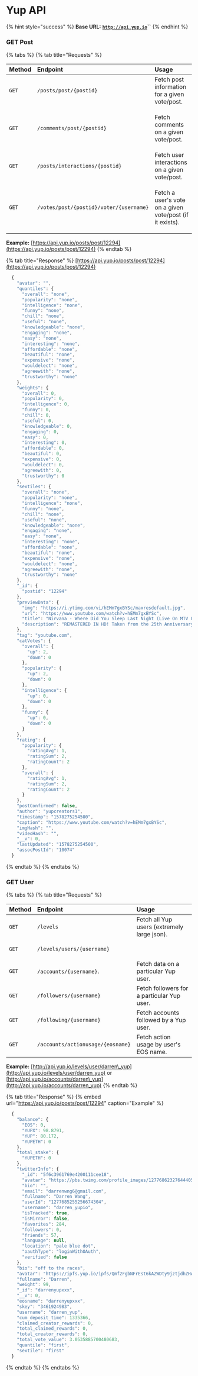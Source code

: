 # Yup API

{% hint style="success" %}
**Base URL:** [**`http://api.yup.io`**](http://api.yup.io/)**\`\`**
{% endhint %}

### GET Post 

{% tabs %}
{% tab title="Requests" %}
<table>
  <thead>
    <tr>
      <th style="text-align:left">Method</th>
      <th style="text-align:left">Endpoint</th>
      <th style="text-align:left">Usage</th>
    </tr>
  </thead>
  <tbody>
    <tr>
      <td style="text-align:left"><code>GET</code>
      </td>
      <td style="text-align:left"><code>/posts/post/{postid}</code>
      </td>
      <td style="text-align:left">Fetch post information for a given vote/post.</td>
    </tr>
    <tr>
      <td style="text-align:left"><code>GET</code>
      </td>
      <td style="text-align:left"><code>/comments/post/{postid}</code>
      </td>
      <td style="text-align:left">
        <p>Fetch comments on a given vote/post.</p>
        <p></p>
      </td>
    </tr>
    <tr>
      <td style="text-align:left"><code>GET</code>
      </td>
      <td style="text-align:left"><code>/posts/interactions/{postid}</code>
      </td>
      <td style="text-align:left">Fetch user interactions on a given vote/post.</td>
    </tr>
    <tr>
      <td style="text-align:left"><code>GET</code>
      </td>
      <td style="text-align:left"><code>/votes/post/{postid}/voter/{username}</code>
      </td>
      <td style="text-align:left">
        <p></p>
        <p>Fetch a user&apos;s vote on a given vote/post (if it exists).</p>
      </td>
    </tr>
  </tbody>
</table>

**Example:** [https://api.yup.io/posts/post/12294](https://api.yup.io/posts/post/12294)
{% endtab %}

{% tab title="Response" %}
[https://api.yup.io/posts/post/12294](https://api.yup.io/posts/post/12294)

```javascript
  {
    "avatar": "",
    "quantiles": {
      "overall": "none",
      "popularity": "none",
      "intelligence": "none",
      "funny": "none",
      "chill": "none",
      "useful": "none",
      "knowledgeable": "none",
      "engaging": "none",
      "easy": "none",
      "interesting": "none",
      "affordable": "none",
      "beautiful": "none",
      "expensive": "none",
      "wouldelect": "none",
      "agreewith": "none",
      "trustworthy": "none"
    },
    "weights": {
      "overall": 0,
      "popularity": 0,
      "intelligence": 0,
      "funny": 0,
      "chill": 0,
      "useful": 0,
      "knowledgeable": 0,
      "engaging": 0,
      "easy": 0,
      "interesting": 0,
      "affordable": 0,
      "beautiful": 0,
      "expensive": 0,
      "wouldelect": 0,
      "agreewith": 0,
      "trustworthy": 0
    },
    "sextiles": {
      "overall": "none",
      "popularity": "none",
      "intelligence": "none",
      "funny": "none",
      "chill": "none",
      "useful": "none",
      "knowledgeable": "none",
      "engaging": "none",
      "easy": "none",
      "interesting": "none",
      "affordable": "none",
      "beautiful": "none",
      "expensive": "none",
      "wouldelect": "none",
      "agreewith": "none",
      "trustworthy": "none"
    },
    "_id": {
      "postid": "12294"
    },
    "previewData": {
      "img": "https://i.ytimg.com/vi/hEMm7gxBYSc/maxresdefault.jpg",
      "url": "https://www.youtube.com/watch?v=hEMm7gxBYSc",
      "title": "Nirvana - Where Did You Sleep Last Night (Live On MTV Unplugged Unedited)",
      "description": "REMASTERED IN HD! Taken from the 25th Anniversary Editions of Nirvana – MTV Unplugged in New York Order Now: https://Nirvana.lnk.to/Unplugged25 #Nirvana #Whe..."
    },
    "tag": "youtube.com",
    "catVotes": {
      "overall": {
        "up": 2,
        "down": 0
      },
      "popularity": {
        "up": 2,
        "down": 0
      },
      "intelligence": {
        "up": 0,
        "down": 0
      },
      "funny": {
        "up": 0,
        "down": 0
      }
    },
    "rating": {
      "popularity": {
        "ratingAvg": 1,
        "ratingSum": 2,
        "ratingCount": 2
      },
      "overall": {
        "ratingAvg": 1,
        "ratingSum": 2,
        "ratingCount": 2
      }
    },
    "postConfirmed": false,
    "author": "yupcreators1",
    "timestamp": "1578275254500",
    "caption": "https://www.youtube.com/watch?v=hEMm7gxBYSc",
    "imgHash": "",
    "videoHash": "",
    "__v": 0,
    "lastUpdated": "1578275254500",
    "assocPostId": "10074"
  }
```
{% endtab %}
{% endtabs %}

### GET User 

{% tabs %}
{% tab title="Requests" %}
<table>
  <thead>
    <tr>
      <th style="text-align:left">Method</th>
      <th style="text-align:left">Endpoint</th>
      <th style="text-align:left">Usage</th>
    </tr>
  </thead>
  <tbody>
    <tr>
      <td style="text-align:left"><code>GET</code>
      </td>
      <td style="text-align:left"><code>/levels</code>
      </td>
      <td style="text-align:left">Fetch all Yup users (extremely large json).</td>
    </tr>
    <tr>
      <td style="text-align:left"><code>GET</code>
      </td>
      <td style="text-align:left">
        <p><code>/levels/users/{username}</code>
        </p>
        <p></p>
      </td>
      <td style="text-align:left"></td>
    </tr>
    <tr>
      <td style="text-align:left"><code>GET</code>
      </td>
      <td style="text-align:left"><code>/accounts/{username}</code>.</td>
      <td style="text-align:left">Fetch data on a particular Yup user.</td>
    </tr>
    <tr>
      <td style="text-align:left"><code>GET</code>
      </td>
      <td style="text-align:left"><code>/followers/{username}</code>
      </td>
      <td style="text-align:left">Fetch followers for a particular Yup user.</td>
    </tr>
    <tr>
      <td style="text-align:left"><code>GET</code>
      </td>
      <td style="text-align:left"><code>/following/{username}</code>
      </td>
      <td style="text-align:left">Fetch accounts followed by a Yup user.</td>
    </tr>
    <tr>
      <td style="text-align:left"><code>GET</code>
      </td>
      <td style="text-align:left">
        <p><code>/accounts/actionusage/{eosname}</code>
        </p>
        <p></p>
      </td>
      <td style="text-align:left">Fetch action usage by user&apos;s EOS name.</td>
    </tr>
  </tbody>
</table>

**Example:** [http://api.yup.io/levels/user/darren\_yup](http://api.yup.io/levels/user/darren_yup) or [http://api.yup.io/accounts/darren\_yup](http://api.yup.io/accounts/darren_yup)
{% endtab %}

{% tab title="Response" %}
{% embed url="https://api.yup.io/posts/post/12294" caption="Example" %}

```javascript
  {
    "balance": {
      "EOS": 0,
      "YUPX": 98.8791,
      "YUP": 80.172,
      "YUPETH": 0
    },
    "total_stake": {
      "YUPETH": 0
    },
    "twitterInfo": {
      "_id": "5f6c3961769e4200111cee18",
      "avatar": "https://pbs.twimg.com/profile_images/1277686232764440576/3trk6EFd.jpg",
      "bio": "",
      "email": "darrenwng6@gmail.com",
      "fullname": "Darren Wang",
      "userId": "1277685255256674304",
      "username": "darren_yupio",
      "isTracked": true,
      "isMirror": false,
      "favorites": 284,
      "followers": 0,
      "friends": 57,
      "language": null,
      "location": "pale blue dot",
      "oauthType": "loginWithOAuth",
      "verified": false
    },
    "bio": "off to the races",
    "avatar": "https://ipfs.yup.io/ipfs/Qmf2FgbNFrEst6kAZWDty9jztjdhZHAtMwqExvwWAiWVn1",
    "fullname": "Darren",
    "weight": 99,
    "_id": "darrenyupxxx",
    "__v": 0,
    "eosname": "darrenyupxxx",
    "skey": "3461924983",
    "username": "darren_yup",
    "cum_deposit_time": 1335366,
    "claimed_creator_rewards": 0,
    "total_claimed_rewards": 0,
    "total_creator_rewards": 0,
    "total_vote_value": 3.0535885700480683,
    "quantile": "first",
    "sextile": "first"
  }
```
{% endtab %}
{% endtabs %}



